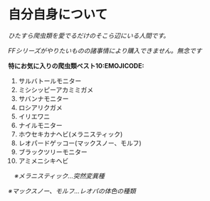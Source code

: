 # 自分自身について

*ひたすら爬虫類を愛でるだけのそこら辺にいる人間です。*

*FFシリーズがやりたいものの諸事情により購入できません。無念です*


**特にお気に入りの爬虫類ベスト10:EMOJICODE:**

1. サルバトールモニター
2. ミシシッピーアカミミガメ
3. サバンナモニター
4. ロシアリクガメ
5. イリエワニ
6. ナイルモニター
7. ホウセキカナヘビ(メラニスティック)
8. レオパードゲッコー(マックスノー、モルフ)
9. ブラックツリーモニター
10. アミメニシキヘビ

　*※メラニスティック...突然変異種*
 
  *※マックスノー、モルフ...レオパの体色の種類*
